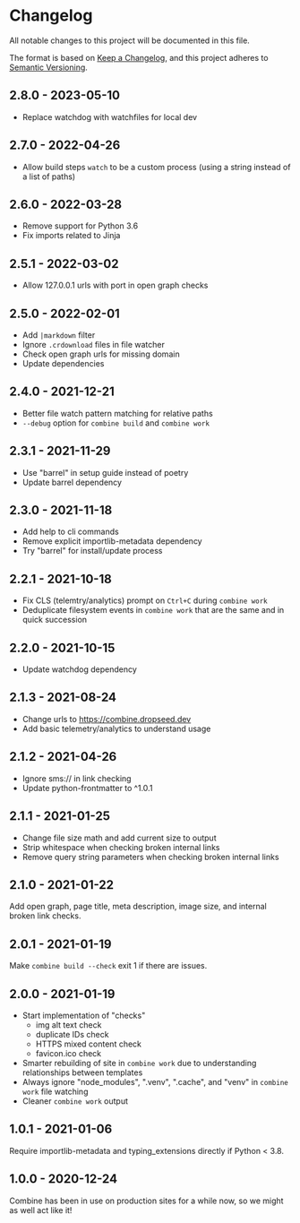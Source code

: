 # Changelog

All notable changes to this project will be documented in this file.

The format is based on [Keep a Changelog](https://keepachangelog.com/en/1.0.0/),
and this project adheres to [Semantic Versioning](https://semver.org/spec/v2.0.0.html).

## 2.8.0 - 2023-05-10

- Replace watchdog with watchfiles for local dev

## 2.7.0 - 2022-04-26

- Allow build steps `watch` to be a custom process (using a string instead of a list of paths)

## 2.6.0 - 2022-03-28

- Remove support for Python 3.6
- Fix imports related to Jinja

## 2.5.1 - 2022-03-02

- Allow 127.0.0.1 urls with port in open graph checks

## 2.5.0 - 2022-02-01

- Add `|markdown` filter
- Ignore `.crdownload` files in file watcher
- Check open graph urls for missing domain
- Update dependencies

## 2.4.0 - 2021-12-21

- Better file watch pattern matching for relative paths
- `--debug` option for `combine build` and `combine work`

## 2.3.1 - 2021-11-29

- Use "barrel" in setup guide instead of poetry
- Update barrel dependency

## 2.3.0 - 2021-11-18

- Add help to cli commands
- Remove explicit importlib-metadata dependency
- Try "barrel" for install/update process

## 2.2.1 - 2021-10-18

- Fix CLS (telemtry/analytics) prompt on `Ctrl+C` during `combine work`
- Deduplicate filesystem events in `combine work` that are the same and in quick succession

## 2.2.0 - 2021-10-15

- Update watchdog dependency

## 2.1.3 - 2021-08-24

- Change urls to https://combine.dropseed.dev
- Add basic telemetry/analytics to understand usage

## 2.1.2 - 2021-04-26

- Ignore sms:// in link checking
- Update python-frontmatter to ^1.0.1

## 2.1.1 - 2021-01-25

- Change file size math and add current size to output
- Strip whitespace when checking broken internal links
- Remove query string parameters when checking broken internal links

## 2.1.0 - 2021-01-22

Add open graph, page title, meta description, image size, and internal broken link checks.

## 2.0.1 - 2021-01-19

Make `combine build --check` exit 1 if there are issues.

## 2.0.0 - 2021-01-19

- Start implementation of "checks"
  - img alt text check
  - duplicate IDs check
  - HTTPS mixed content check
  - favicon.ico check
- Smarter rebuilding of site in `combine work` due to understanding relationships between templates
- Always ignore "node_modules", ".venv", ".cache", and "venv" in `combine work` file watching
- Cleaner `combine work` output

## 1.0.1 - 2021-01-06

Require importlib-metadata and typing_extensions directly if Python < 3.8.

## 1.0.0 - 2020-12-24

Combine has been in use on production sites for a while now, so we might as well act like it!
